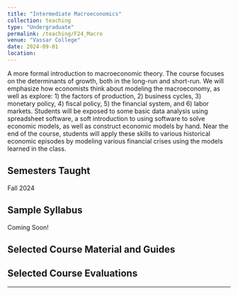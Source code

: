 ```yaml
---
title: "Intermediate Macroeconomics"
collection: teaching
type: "Undergraduate"
permalink: /teaching/F24_Macro
venue: "Vassar College"
date: 2024-09-01
location: 
---
```


A more formal introduction to macroeconomic theory. The course focuses on the determinants of growth, both in the long-run and short-run. We will emphasize how economists think about modeling the macroeconomy, as well as explore: 1) the factors of production, 2) business cycles, 3) monetary policy, 4) fiscal policy, 5) the financial system, and 6) labor markets. Students will be exposed to some basic data analysis using spreadsheet software, a soft introduction to using software to solve economic models, as well as construct economic models by hand. Near the end of the course, students will apply these skills to various historical economic episodes by modeling various financial crises using the models learned in the class.

## Semesters Taught 
Fall 2024

## Sample Syllabus
Coming Soon! 

## Selected Course Material and Guides

## Selected Course Evaluations 

---